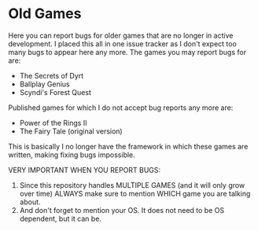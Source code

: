 # Old Games

Here you can report bugs for older games that are no longer in active development. I placed this all in one issue tracker as I don't expect too many bugs to appear here any more.
The games you may report bugs for are:

- The Secrets of Dyrt
- Ballplay Genius
- Scyndi's Forest Quest

Published games for which I do not accept bug reports any more are:

- Power of the Rings II
- The Fairy Tale (original version)

This is basically I no longer have the framework in which these games are written, making fixing bugs impossible.

VERY IMPORTANT WHEN YOU REPORT BUGS:
1. Since this repository handles MULTIPLE GAMES (and it will only grow over time) ALWAYS make sure to mention WHICH game you are talking about.
2. And don't forget to mention your OS. It does not need to be OS dependent, but it can be.
